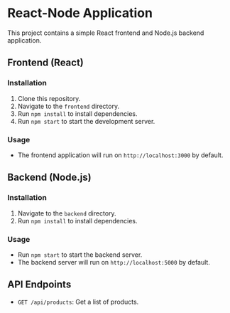 # React-Node Application

This project contains a simple React frontend and Node.js backend application.

## Frontend (React)

### Installation
1. Clone this repository.
2. Navigate to the `frontend` directory.
3. Run `npm install` to install dependencies.
4. Run `npm start` to start the development server.

### Usage
- The frontend application will run on `http://localhost:3000` by default.
  
## Backend (Node.js)

### Installation
1. Navigate to the `backend` directory.
2. Run `npm install` to install dependencies.

### Usage
- Run `npm start` to start the backend server.
- The backend server will run on `http://localhost:5000` by default.

## API Endpoints
- `GET /api/products`: Get a list of products.
